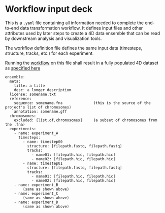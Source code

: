 # Workflow input deck 

This is a `.yaml` file containing all information needed to complete the
end-to-end data transformation workflow. It defines input files and other
attributes used by later steps to create a 4D data ensemble that can be
read by downstream analysis and visualization tools. 

The workflow definition file defines the same input data (timesteps,
structure, tracks, etc.) for each experiment. 

Running the [workflow](workflow.md) on this file shall result in a fully populated 
4D dataset as [specified here](https://github.com/epicsuite/episcope/blob/main/spec/1.1.md)

```        
ensemble:
  meta:
    title: a title
    desc: a longer description
  license: somename.txt
  reference:
    sequence: somename.fna              (this is the source of the project's list of chromosomes)
    annotation: somename.gff 
  chromosomes:
    excluded: [list,of,chromosomes]     (a subset of chromosomes from the .fna)
  experiments:
    - name: experiment_A
      timesteps:
        - name: timestep00
          structure: [filepath.fastq, filepath.fastq]
          tracks:
            - name01: [filepath.hic, filepath.hic]
            - name02: [filepath.hic, filepath.hic]
        - name: timestep01
          structure: [filepath.fastq, filepath.fastq]
          tracks:
            - name01: [filepath.hic, filepath.hic]
            - name02: [filepath.hic, filepath.hic]
    - name: experiment_B
        (same as shown above)
    - name: experiment_C
        (same as shown above)
    - name: experiment_D
        (same as shown above)
```
